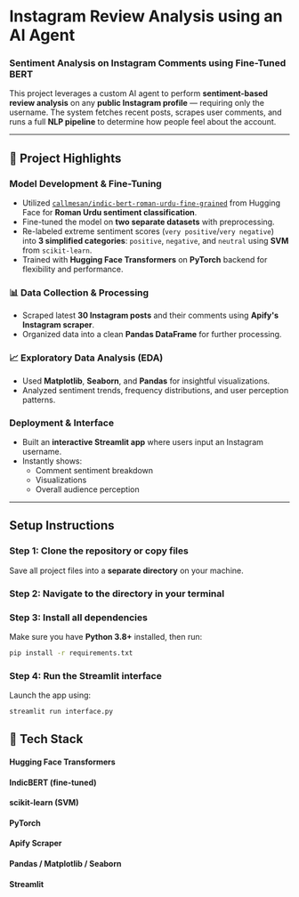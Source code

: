 # Instagram Review Analysis using an AI Agent

### Sentiment Analysis on Instagram Comments using Fine-Tuned BERT

This project leverages a custom AI agent to perform **sentiment-based review analysis** on any **public Instagram profile** — requiring only the username. The system fetches recent posts, scrapes user comments, and runs a full **NLP pipeline** to determine how people feel about the account.

---

## 📌 Project Highlights

### Model Development & Fine-Tuning
- Utilized [`callmesan/indic-bert-roman-urdu-fine-grained`](https://huggingface.co/callmesan/indic-bert-roman-urdu-fine-grained) from Hugging Face for **Roman Urdu sentiment classification**.
- Fine-tuned the model on **two separate datasets** with preprocessing.
- Re-labeled extreme sentiment scores (`very positive`/`very negative`) into **3 simplified categories**: `positive`, `negative`, and `neutral` using **SVM** from `scikit-learn`.
- Trained with **Hugging Face Transformers** on **PyTorch** backend for flexibility and performance.

### 📊 Data Collection & Processing
- Scraped latest **30 Instagram posts** and their comments using **Apify's Instagram scraper**.
- Organized data into a clean **Pandas DataFrame** for further processing.

### 📈 Exploratory Data Analysis (EDA)
- Used **Matplotlib**, **Seaborn**, and **Pandas** for insightful visualizations.
- Analyzed sentiment trends, frequency distributions, and user perception patterns.

### Deployment & Interface
- Built an **interactive Streamlit app** where users input an Instagram username.
- Instantly shows:
  - Comment sentiment breakdown
  - Visualizations
  - Overall audience perception

---

##  Setup Instructions

### Step 1: Clone the repository or copy files

Save all project files into a **separate directory** on your machine.

### Step 2: Navigate to the directory in your terminal

###  Step 3: Install all dependencies

Make sure you have **Python 3.8+** installed, then run:

```bash
pip install -r requirements.txt

```
###  Step 4: Run the Streamlit interface

Launch the app using:

```bash
streamlit run interface.py
``` 
## 🔗 Tech Stack
#### Hugging Face Transformers
#### IndicBERT (fine-tuned)
#### scikit-learn (SVM)
#### PyTorch
#### Apify Scraper
#### Pandas / Matplotlib / Seaborn
#### Streamlit


